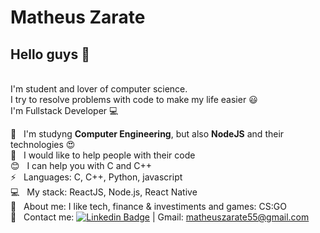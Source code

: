 # Matheus Zarate

## Hello guys 👋

<br/>I'm student and lover of computer science.
<br/>I try to resolve problems with code to make my life easier :smiley:
<br/>I'm Fullstack Developer :computer:

 :rocket:  &nbsp; I'm studyng **Computer Engineering**, but also **NodeJS** and their technologies :heart_eyes:
 <br/> :purple_heart: &nbsp; I would like to help people with their code
 <br/> :blush: &nbsp; I can help you with C and C++
 <br/> :zap: &nbsp; Languages: C, C++, Python, javascript
 <br/> :computer: &nbsp; My stack: ReactJS, Node.js, React Native
 <br/> 💬  &nbsp; About me: I like tech, finance & investiments and games: CS:GO
 <br/> :email: &nbsp; Contact me: [![Linkedin Badge](https://img.shields.io/badge/-MatheusZarate-blue?style=flat-square&logo=Linkedin&logoColor=white&link=https://www.linkedin.com/in/matheus-zarate-6a92a7164/)](https://www.linkedin.com/in/matheus-zarate-6a92a7164/)
 |
Gmail: matheuszarate55@gmail.com
<!--
**zarateganso10/zarateganso10** is a ✨ _special_ ✨ repository because its `README.md` (this file) appears on your GitHub profile.

Here are some ideas to get you started:

- 🔭 I’m currently working on ...
- 🌱 I’m currently learning ...
- 👯 I’m looking to collaborate on ...
- 🤔 I’m looking for help with ...
- 💬 Ask me about ...
- 📫 How to reach me: ...
- 😄 Pronouns: ...
- ⚡ Fun fact: ...
-->
